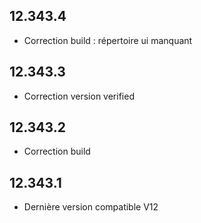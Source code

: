 ## 12.343.4
- Correction build : répertoire ui manquant
## 12.343.3
- Correction version verified
## 12.343.2
- Correction build
## 12.343.1
- Dernière version compatible V12